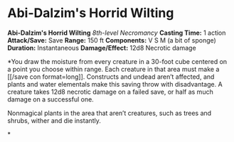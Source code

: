 # Abi-Dalzim's Horrid Wilting

**Abi-Dalzim's Horrid Wilting**
_8th-level Necromancy_
**Casting Time:** 1 action
**Attack/Save:** Save
**Range:** 150 ft
**Components:** V S M (a bit of sponge)
**Duration:** Instantaneous
**Damage/Effect:** 12d8 Necrotic damage

*You draw the moisture from every creature in a 30-foot cube centered on a point you choose within range. Each creature in that area must make a [[/save con format=long]]. Constructs and undead aren’t affected, and plants and water elementals make this saving throw with disadvantage. A creature takes 12d8 necrotic damage on a failed save, or half as much damage on a successful one.
<p class="Core-Styles_Core-Body">Nonmagical plants in the area that aren’t creatures, such as trees and shrubs, wither and die instantly.</p>*
